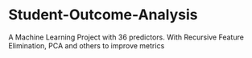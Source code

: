 # Student-Outcome-Analysis
A Machine Learning Project with 36 predictors. With Recursive Feature Elimination, PCA and others to improve metrics
